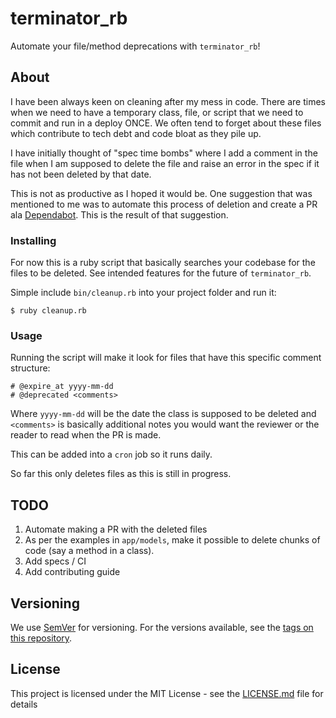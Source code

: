 # terminator_rb

Automate your file/method deprecations with `terminator_rb`!


## About

I have been always keen on cleaning after my mess in code. There are times when we need to have a temporary class, file, or script that we need to commit and run in a deploy ONCE. We often tend to forget about these files which contribute to tech debt and code bloat as they pile up.

I have initially thought of "spec time bombs" where I add a comment in the file when I am supposed to delete the file and raise an error in the spec if it has not been deleted by that date.

This is not as productive as I hoped it would be. One suggestion that was mentioned to me was to automate this process of deletion and create a PR ala [Dependabot](https://dependabot.com/). This is the result of that suggestion.


### Installing

For now this is a ruby script that basically searches your codebase for the files to be deleted. See intended features for the future of `terminator_rb`.

Simple include `bin/cleanup.rb` into your project folder and run it:

```
$ ruby cleanup.rb
```

### Usage

Running the script will make it look for files that have this specific comment structure:

```
# @expire_at yyyy-mm-dd
# @deprecated <comments>
```

Where `yyyy-mm-dd` will be the date the class is supposed to be deleted and `<comments>` is basically additional notes you would want
the reviewer or the reader to read when the PR is made.

This can be added into a `cron` job so it runs daily.

So far this only deletes files as this is still in progress.

## TODO

1. Automate making a PR with the deleted files
2. As per the examples in `app/models`, make it possible to delete chunks of code (say a method in a class).
3. Add specs / CI
4. Add contributing guide

## Versioning

We use [SemVer](http://semver.org/) for versioning. For the versions available, see the [tags on this repository](https://github.com/your/project/tags). 

## License

This project is licensed under the MIT License - see the [LICENSE.md](LICENSE.md) file for details

